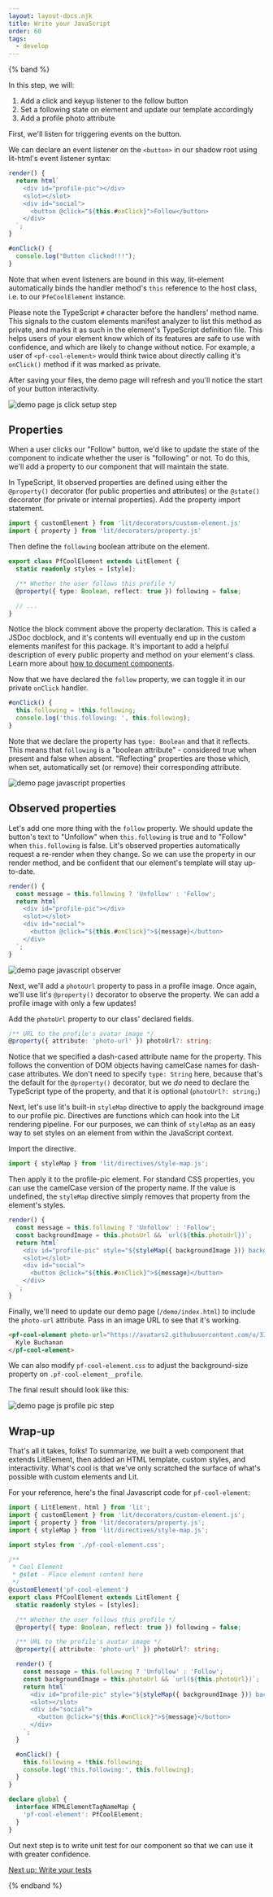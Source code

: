 ```yaml
---
layout: layout-docs.njk
title: Write your JavaScript
order: 60
tags:
  - develop
---
```


<style>
  img {
    max-width: 100%;
  }
</style>

{% band %}

In this step, we will:

1.  Add a click and keyup listener to the follow button
2.  Set a following state on element and update our template accordingly
3.  Add a profile photo attribute

First, we'll listen for triggering events on the button.

We can declare an event listener on the `<button>` in our shadow root using lit-html's event listener syntax:

```ts
render() {
  return html`
    <div id="profile-pic"></div>
    <slot></slot>
    <div id="social">
      <button @click="${this.#onClick}">Follow</button>
    </div>
  `;
}

#onClick() {
  console.log("Button clicked!!!");
}
```

Note that when event listeners are bound in this way,
lit-element automatically binds the handler method's `this` reference to the host class,
i.e. to our `PfeCoolElement` instance.

Please note the TypeScript `#` character before the handlers' method name.
This signals to the custom elements manifest analyzer to list this method as private,
and marks it as such in the element's TypeScript definition file.
This helps users of your element know which of its features are safe to use with confidence,
and which are likely to change without notice. For example, a user of `<pf-cool-element>` would think twice about directly calling it's
`onClick()` method if it was marked as private.

After saving your files, the demo page will refresh and you'll notice the start of your button interactivity.

![demo page js click setup step](/images/develop/develop-javascript-click.png)

## Properties

When a user clicks our "Follow" button, we'd like to update the state of the component to indicate whether the user is "following" or not.
To do this, we'll add a property to our component that will maintain the state.

In TypeScript, lit observed properties are defined using either the `@property()` decorator (for public properties and attributes)
or the `@state()` decorator (for private or internal properties). Add the property import statement.

```ts
import { customElement } from 'lit/decorators/custom-element.js'
import { property } from 'lit/decorators/property.js'
```

Then define the `following` boolean attribute on the element.

```ts
export class PfCoolElement extends LitElement {
  static readonly styles = [style];

  /** Whether the user follows this profile */
  @property({ type: Boolean, reflect: true }) following = false;

  // ...
}
```

Notice the block comment above the property declaration. This is called a JSDoc docblock,
and it's contents will eventually end up in the custom elements manifest for this package.
It's important to add a helpful description of every public property and method on your element's class.
Learn more about [how to document components](https://custom-elements-manifest.open-wc.org/analyzer/getting-started/#documenting-your-components).

Now that we have declared the `follow` property, we can toggle it in our private `onClick` handler.

```ts
#onClick() {
  this.following = !this.following;
  console.log('this.following: ', this.following);
}
```

Note that we declare the property has `type: Boolean` and that it reflects.
This means that `following` is a "boolean attribute" - considered true when present and false when absent.
"Reflecting" properties are those which, when set, automatically set (or remove) their corresponding attribute.

![demo page javascript properties](/images/develop/develop-javascript-properties.png)

## Observed properties

Let's add one more thing with the `follow` property.
We should update the button's text to "Unfollow" when `this.following` is true and to "Follow" when `this.following` is false.
Lit's observed properties automatically request a re-render when they change. So we can use the property in our render method,
and be confident that our element's template will stay up-to-date.

```ts
render() {
  const message = this.following ? 'Unfollow' : 'Follow';
  return html`
    <div id="profile-pic"></div>
    <slot></slot>
    <div id="social">
      <button @click="${this.#onClick}">${message}</button>
    </div>
  `;
}
```

![demo page javascript observer](/images/develop/develop-javascript-observer.png)

Next, we'll add a `photoUrl` property to pass in a profile image.
Once again, we'll use lit's `@property()` decorator to observe the property.
We can add a profile image with only a few updates!

Add the `photoUrl` property to our class' declared fields.

```ts
/** URL to the profile's avatar image */
@property({ attribute: 'photo-url' }) photoUrl?: string;
```

Notice that we specified a dash-cased attribute name for the property.
This follows the convention of DOM objects having camelCase names for dash-case attributes.
We don't need to specify `type: String` here, because that's the default for the `@property()` decorator,
but we _do_ need to declare the TypeScript type of the property, and that it is optional (`photoUrl?: string;`)

Next, let's use lit's built-in `styleMap` directive to apply the background image to our profile pic.
Directives are functions which can hook into the Lit rendering pipeline. For our purposes, we can think of `styleMap`
as an easy way to set styles on an element from within the JavaScript context.

Import the directive.
```ts
import { styleMap } from 'lit/directives/style-map.js';
```

Then apply it to the profile-pic element. For standard CSS properties, you can use the camelCase version of the property name.
If the value is undefined, the `styleMap` directive simply removes that property from the element's styles.

```ts
render() {
  const message = this.following ? 'Unfollow' : 'Follow';
  const backgroundImage = this.photoUrl && `url(${this.photoUrl})`;
  return html`
    <div id="profile-pic" style="${styleMap({ backgroundImage })} background-size: 100%; background-position: contain;"></div>
    <slot></slot>
    <div id="social">
      <button @click="${this.#onClick}">${message}</button>
    </div>
  `;
}
```

Finally, we'll need to update our demo page (`/demo/index.html`) to include the `photo-url` attribute. Pass in an image URL to see that it's working.

```html
<pf-cool-element photo-url="https://avatars2.githubusercontent.com/u/330256?s=400&u=de56919e816dc9f821469c2f86174f29141a896e&v=4">
  Kyle Buchanan
</pf-cool-element>
```

We can also modify `pf-cool-element.css` to adjust the background-size property 
on `.pf-cool-element__profile`.

The final result should look like this:

![demo page js profile pic step](/images/develop/develop-javascript-photo.png)

## Wrap-up

That's all it takes, folks!
To summarize, we built a web component that extends LitElement, then added an HTML template, custom styles, and interactivity.
What's cool is that we've only scratched the surface of what's possible with custom elements and Lit.

For your reference, here's the final Javascript code for `pf-cool-element`:

```ts
import { LitElement, html } from 'lit';
import { customElement } from 'lit/decorators/custom-element.js';
import { property } from 'lit/decorators/property.js';
import { styleMap } from 'lit/directives/style-map.js';

import styles from './pf-cool-element.css';

/**
 * Cool Element
 * @slot - Place element content here
 */
@customElement('pf-cool-element')
export class PfCoolElement extends LitElement {
  static readonly styles = [styles];

  /** Whether the user follows this profile */
  @property({ type: Boolean, reflect: true }) following = false;

  /** URL to the profile's avatar image */
  @property({ attribute: 'photo-url' }) photoUrl?: string;

  render() {
    const message = this.following ? 'Unfollow' : 'Follow';
    const backgroundImage = this.photoUrl && `url(${this.photoUrl})`;
    return html`
      <div id="profile-pic" style="${styleMap({ backgroundImage })} background-size: 100%; background-position: contain;"></div>
      <slot></slot>
      <div id="social">
        <button @click="${this.#onClick}">${message}</button>
      </div>
    `;
  }

  #onClick() {
    this.following = !this.following;
    console.log('this.following:', this.following);
  }
}

declare global {
  interface HTMLElementTagNameMap {
    'pf-cool-element': PfCoolElement;
  }
}
```

Out next step is to write unit test for our component so that we can use it with greater confidence.

<a class="cta" href="../testing">Next up: Write your tests</a>

{% endband %}
